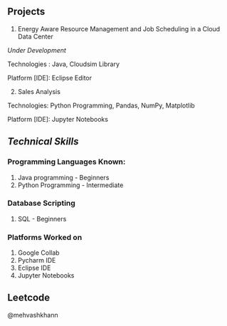 ## Projects
1. Energy Aware Resource Management and Job Scheduling in a Cloud Data Center

_Under Development_

Technologies : Java, Cloudsim Library

Platform [IDE]: Eclipse Editor

2. Sales Analysis 

Technologies: Python Programming, Pandas, NumPy, Matplotlib

Platform [IDE]: Jupyter Notebooks


## *Technical Skills*

### Programming Languages Known:
1. Java programming - Beginners
2. Python Programming - Intermediate

### Database Scripting

1. SQL - Beginners

### Platforms Worked on

1. Google Collab
2. Pycharm IDE
3. Eclipse IDE
4. Jupyter Notebooks

## Leetcode
@mehvashkhann
